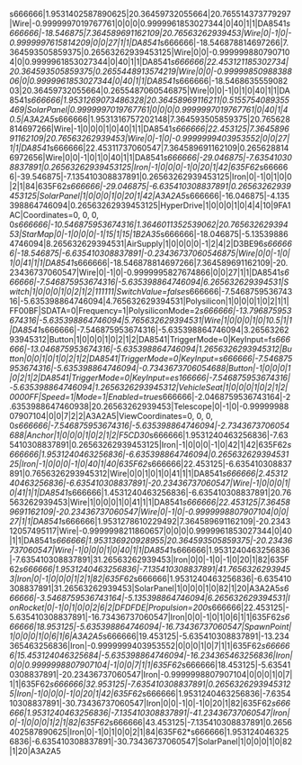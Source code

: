s666666|1.9531402587890625|20.36459732055664|20.765514373779297|Wire|-0.9999997019767761|0|0|0|0.9999961853027344|0|40|1|1|DA8541*s666666|-18.546875|7.364589691162109|20.76563262939453|Wire|0|-1|0|-0.9999997615814209|0|0|27|1|1|DA8541*s666666|-18.546878814697266|7.364593505859375|0.26563262939453125|Wire|0|0|-0.9999998807907104|0|0.9999961853027344|0|40|1|1|DA8541*s666666|22.453121185302734|20.364593505859375|0.2655448913574219|Wire|0|0|-0.9999985098838806|0|0.9999961853027344|0|40|1|1|DA8541*s666666|-18.546863555908203|20.36459732055664|0.2655487060546875|Wire|0|0|-1|0|1|0|40|1|1|DA8541*s666666|1.9531269073486328|20.36458969116211|0.5155754089355469|SolarPanel|0.9999997019767761|0|0|0|0.9999997019767761|0|40|1|40.5|A3A2A5*s666666|1.9531316757202148|7.364593505859375|20.765628814697266|Wire|-1|0|0|0|1|0|40|1|1|DA8541*s666666|22.453125|7.364589691162109|20.76563262939453|Wire|0|-1|0|-0.9999999403953552|0|0|27|1|1|DA8541*s666666|22.45311737060547|7.364589691162109|0.2656288146972656|Wire|0|0|-1|0|1|0|40|1|1|DA8541*s666666|-29.046875|-7.635410308837891|0.26563262939453125|Iron|-1|0|0|0|-1|0|20|1|42|635F62*s666666|-39.546875|-7.135410308837891|0.26563262939453125|Iron|0|-1|0|1|0|0|2|1|84|635F62*s666666|-29.046875|-6.635410308837891|0.26563262939453125|SolarPanel|1|0|0|0|1|0|20|1|42|A3A2A5*s666666|-16.046875|-4.135398864746094|0.26563262939453125|HyperDrive|1|0|0|0|1|0|4|4|10|9FA1AC|Coordinates=0, 0, 0, 0*s666666|-10.546875953674316|1.3646011352539062|20.76563262939453|StarMap|0|-1|0|0|0|-1|15|1|15|1B2A35*s666666|-18.046875|-5.135398864746094|8.265632629394531|AirSupply|1|0|0|0|0|-1|2|4|2|D3BE96*s666666|-18.546875|-6.635410308837891|-0.23436737060546875|Wire|0|0|-1|0|1|0|41|1|1|DA8541*s666666|-18.546878814697266|7.364589691162109|-20.23436737060547|Wire|0|-1|0|-0.9999995827674866|0|0|27|1|1|DA8541*s666666|-7.546875953674316|-5.635398864746094|6.265632629394531|Switch|1|0|0|0|1|0|2|1|2|111111|SwitchValue=false*s666666|-7.546875953674316|-5.635398864746094|4.765632629394531|Polysilicon|1|0|0|0|1|0|2|1|1|FF00BF|SDATA=0|Frequency=1|PolysiliconMode=2*s666666|-13.796875953674316|-5.635398864746094|5.765632629394531|Wire|1|0|0|0|1|0|10.5|1|1|DA8541*s666666|-7.546875953674316|-5.635398864746094|3.2656326293945312|Button|1|0|0|0|1|0|2|1|2|DA8541|TriggerMode=0|KeyInput=f*s666666|-13.046875953674316|-5.635398864746094|1.2656326293945312|Button|0|0|1|0|1|0|2|1|2|DA8541|TriggerMode=0|KeyInput=*s666666|-7.546875953674316|-5.635398864746094|-0.7343673706054688|Button|-1|0|0|0|1|0|2|1|2|DA8541|TriggerMode=0|KeyInput=e*s166666|-7.546875953674316|-5.635398864746094|1.2656326293945312|VehicleSeat|1|0|0|0|1|0|2|1|2|0000FF|Speed=1|Mode=1|Enabled=true*s666666|-2.0468759536743164|-2.6353988647460938|20.26563262939453|Telescope|0|-1|0|-0.9999998807907104|0|0|7|2|2|A3A2A5|ViewCoordinates=0, 0, 0, 0*s666666|-7.546875953674316|-5.635398864746094|-2.7343673706054688|Anchor|1|0|0|0|1|0|2|1|2|F5CD30*s666666|1.9531240463256836|-7.635410308837891|0.26563262939453125|Iron|-1|0|0|0|-1|0|42|1|42|635F62*s666666|1.9531240463256836|-6.635398864746094|0.26563262939453125|Iron|-1|0|0|0|-1|0|40|1|40|635F62*s666666|22.453125|-6.635410308837891|0.7656326293945312|Wire|0|0|1|0|1|0|41|1|1|DA8541*s666666|2.4531240463256836|-6.635410308837891|-20.23436737060547|Wire|-1|0|0|0|1|0|41|1|1|DA8541*s666666|1.4531240463256836|-6.635410308837891|20.76563262939453|Wire|1|0|0|0|1|0|41|1|1|DA8541*s666666|22.453125|7.364589691162109|-20.23436737060547|Wire|0|-1|0|-0.9999998807907104|0|0|27|1|1|DA8541*s666666|1.9531278610229492|7.364589691162109|-20.234312057495117|Wire|-0.9999998211860657|0|0|0|0.9999961853027344|0|40|1|1|DA8541*s666666|1.953136920928955|20.364593505859375|-20.23436737060547|Wire|-1|0|0|0|1|0|40|1|1|DA8541*s666666|1.9531240463256836|-7.635410308837891|31.26563262939453|Iron|0|0|-1|0|-1|0|20|1|82|635F62*s666666|1.9531240463256836|-7.135410308837891|41.76563262939453|Iron|0|-1|0|0|0|1|2|1|82|635F62*s666666|1.9531240463256836|-6.635410308837891|31.26563262939453|SolarPanel|1|0|0|0|1|0|82|1|20|A3A2A5*s666666|-3.5468759536743164|-5.135398864746094|6.265632629394531|IonRocket|0|-1|0|1|0|0|2|6|2|DFDFDE|Propulsion=200*s666666|22.453125|-5.635410308837891|-16.73436737060547|Iron|0|0|-1|0|1|0|6|1|1|635F62*s666666|18.953125|-5.635398864746094|-16.73436737060547|SpawnPoint|1|0|0|0|1|0|6|1|6|A3A2A5*s666666|19.453125|-5.635410308837891|-13.234365463256836|Iron|-0.9999999403953552|0|0|0|1|0|7|1|1|635F62*s666666|15.453124046325684|-5.635398864746094|-16.234365463256836|Iron|0|0|0.9999998807907104|-1|0|0|7|1|1|635F62*s666666|18.453125|-5.635410308837891|-20.23436737060547|Iron|-0.9999998807907104|0|0|0|1|0|7|1|1|635F62*s666666|32.953125|-7.635410308837891|0.26563262939453125|Iron|-1|0|0|0|-1|0|20|1|42|635F62*s666666|1.9531240463256836|-7.635410308837891|-30.73436737060547|Iron|0|0|-1|0|-1|0|20|1|82|635F62*s666666|1.9531240463256836|-7.135410308837891|-41.23436737060547|Iron|0|-1|0|0|0|1|2|1|82|635F62*s666666|43.453125|-7.135410308837891|0.2656402587890625|Iron|0|-1|0|1|0|0|2|1|84|635F62*s666666|1.9531240463256836|-6.635410308837891|-30.73436737060547|SolarPanel|1|0|0|0|1|0|82|1|20|A3A2A5
